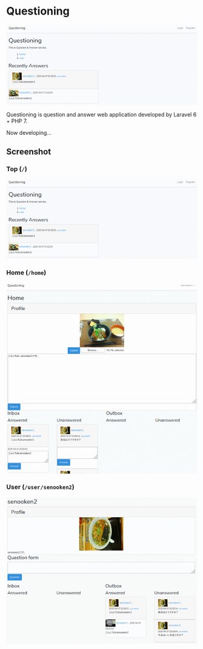 # Questioning
![top](image/master/top.png)

Questioning is question and answer web application developed by Laravel 6 + PHP 7.

Now developing...

## Screenshot
### Top (`/`)
![top](image/master/top.png)
### Home (`/home`)
![home](image/master/home.png)

### User (`/user/senooken2`)
![user](image/master/user.png)